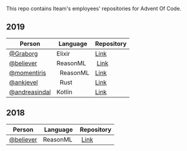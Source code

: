 This repo contains Iteam's employees' repositories for Advent Of Code.

## 2019

| Person                                           | Language   | Repository                                                           |
| ------------------------------------------------ | ---------- | -------------------------------------------------------------------- |
| [@Graborg](https://github.com/Graborg)           | Elixir     | [Link](https://github.com/Graborg/advent-of-code-2019)               |
| [@believer](https://github.com/believer)         | ReasonML   |  [Link](https://github.com/believer/advent-of-code/tree/master/2019) |
| [@momentiris](https://github.com/momentiris)     |   ReasonML | [Link](https://github.com/momentiris/advent-of-code-2019)            |
| [@ankjevel](https://github.com/ankjevel)         |   Rust     | [Link](https://github.com/ankjevel/adventofcode)                     |
| [@andreasindal](https://github.com/andreasindal) | Kotlin     | [Link](https://github.com/andreasindal/advent-of-code-2019)          |

## 2018

| Person                                   | Language  | Repository                                                           |
| ---------------------------------------- | --------- | -------------------------------------------------------------------- |
| [@believer](https://github.com/believer) | ReasonML  |  [Link](https://github.com/believer/advent-of-code/tree/master/2018) |
